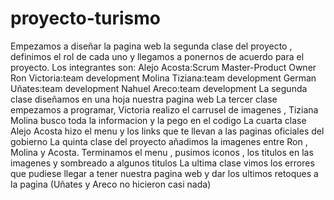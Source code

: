 # proyecto-turismo
Empezamos a diseñar la pagina web la segunda clase del proyecto , definimos el rol de cada uno y llegamos a ponernos de acuerdo para el proyecto.
Los integrantes son:
Alejo Acosta:Scrum Master-Product Owner
Ron Victoria:team development
Molina Tiziana:team development
German Uñates:team development
Nahuel Areco:team development
La segunda clase diseñamos en una hoja nuestra pagina web 
La tercer clase empezamos a programar, Victoria realizo el carrusel de imagenes , Tiziana Molina busco toda la informacion y la pego en el codigo 
La cuarta clase Alejo Acosta hizo el menu y los links que te llevan a las paginas oficiales del gobierno
La quinta clase del proyecto añadimos la imagenes entre  Ron , Molina y Acosta. Terminamos el menu , pusimos iconos , los titulos en las imagenes y sombreado a algunos titulos
La ultima clase vimos los errores que pudiese llegar a tener nuestra pagina web y dar los ultimos retoques a la pagina 
(Uñates y Areco no hicieron casi nada)
